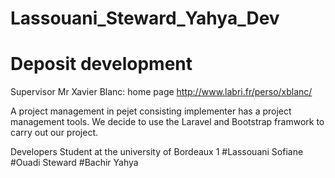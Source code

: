 # Lassouani_Steward_Yahya_Dev
# Deposit development

Supervisor Mr Xavier Blanc: home page http://www.labri.fr/perso/xblanc/

A project management in pejet consisting implementer has a project management tools.
We decide to use the Laravel and Bootstrap framwork to carry out our project.


Developers
Student at the university of Bordeaux 1
#Lassouani Sofiane
#Ouadi Steward
#Bachir Yahya
